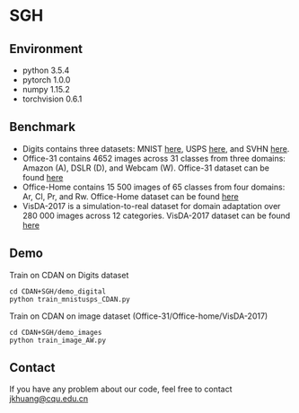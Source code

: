 # SGH
## Environment
* python   3.5.4  
* pytorch  1.0.0  
* numpy    1.15.2  
* torchvision  0.6.1  
## Benchmark
* Digits contains three datasets: MNIST [here](https://github.com/thuml/CDAN/tree/master/data), USPS [here](https://github.com/thuml/CDAN/tree/master/data), and SVHN [here](https://drive.google.com/file/d/1Y0wT_ElbDcnFxtu25MB74npURwwijEdT/view). 
* Office-31 contains 4652 images across 31 classes from three domains: Amazon (A), DSLR (D), and Webcam (W). Office-31 dataset can be found [here](https://faculty.cc.gatech.edu/~judy/domainadapt/)
* Office-Home contains 15 500 images of 65 classes from four domains: Ar, Cl, Pr, and Rw. Office-Home dataset can be found [here](https://www.hemanthdv.org/officeHomeDataset.html)
* VisDA-2017 is a simulation-to-real dataset for domain adaptation over 280 000 images across 12 categories. VisDA-2017 dataset can be found [here](https://github.com/VisionLearningGroup/taskcv-2017-public)
## Demo  
Train on CDAN on Digits dataset
```  
cd CDAN+SGH/demo_digital
python train_mnistusps_CDAN.py
```
Train on CDAN on image dataset (Office-31/Office-home/VisDA-2017)
```  
cd CDAN+SGH/demo_images
python train_image_AW.py
```
## Contact  
If you have any problem about our code, feel free to contact jkhuang@cqu.edu.cn
